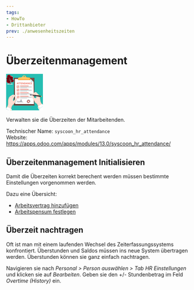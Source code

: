 ```yaml
---
tags:
- HowTo
- Drittanbieter
prev: ./anwesenheitszeiten
---
```

# Überzeitenmanagement
![](assets/icon_syscoon_hr_attendance.png)

Verwalten sie die Überzeiten der Mitarbeitenden.

Technischer Name: `syscoon_hr_attendance`\
Website: <https://apps.odoo.com/apps/modules/13.0/syscoon_hr_attendance/>

## Überzeitenmanagement Initialisieren

Damit die Überzeiten korrekt berechent werden müssen bestimmte Einstellungen vorgenommen werden.

Dazu eine Übersicht:
* [Arbeitsvertrag hinzufügen](Personal.md#Arbeitsvertrag%20hinzufügen)
* [Arbeitspensum festlegen](Personal.md#Arbeitspensum%20festlegen)

## Überzeit nachtragen

Oft ist man mit einem laufenden Wechsel des Zeiterfassungssystems konfrontiert. Überstunden und Saldos müssen ins neue System übertragen werden. Überstunden können sie ganz einfach nachtragen.

Navigieren sie nach *Personal > Person auswählen > Tab HR Einstellungen* und klicken sie auf *Bearbeiten*. Geben sie den +/- Stundenbetrag im Feld *Overtime (History)* ein.
